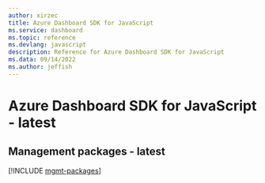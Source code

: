 ```yaml
---
author: xirzec
title: Azure Dashboard SDK for JavaScript
ms.service: dashboard
ms.topic: reference
ms.devlang: javascript
description: Reference for Azure Dashboard SDK for JavaScript
ms.data: 09/14/2022
ms.author: jeffish
---
```

# Azure Dashboard SDK for JavaScript - latest

## Management packages - latest
[!INCLUDE [mgmt-packages](dashboard-mgmt-index.md)]
